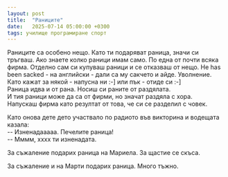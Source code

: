 ```yaml
---
layout: post
title:  "Раниците"
date:   2025-07-14 05:00:00 +0300
tags: училище програмиране спорт
---
```

Раниците са особено нещо. Като ти подаряват раница, значи си тръгваш. 
Ако знаете колко раници имам само. По една от почти всяка фирма. 
Отделно сам си купуваш раници и се отказваш от нещо. 
He has been sacked - на английски - дали са му сакчето и айде. Уволнение.   
Като кажат за някой - напусна ни :-] или пък - отиде си :-]  
Раница идва и от рана. Носиш си раните от раздялата.  
И тия раници може да са от фирми, но значат раздяла с хора.  
Напускаш фирмa като резултат от това, че си се разделил с човек.

Като онова дете дето участвало по радиото във викторина и водещата казала:  
-- Изненадааааа. Печелите раница!  
-- Мммм, xxxx ти изненадата.   

За съжаление подарих раница на Мариела.
За щастие се скъса.

За съжаление и на Марти подарих раница. 
Много тъжно.

